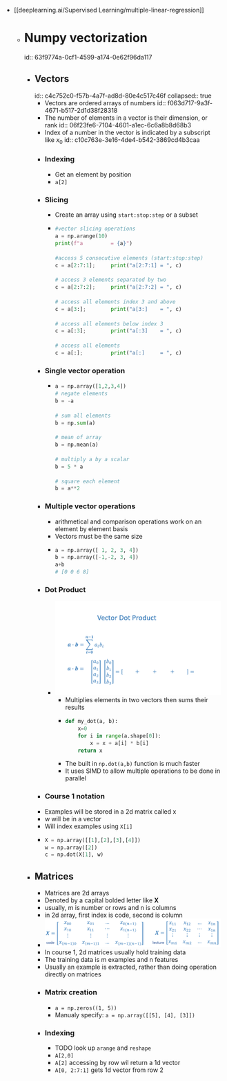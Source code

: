 - [[deeplearning.ai/Supervised Learning/multiple-linear-regression]]
	- # Numpy vectorization
	  id:: 63f9774a-0cf1-4599-a174-0e62f96da117
		- ## Vectors
		  id:: c4c752c0-f57b-4a7f-ad8d-80e4c517c46f
		  collapsed:: true
			- Vectors are ordered arrays of numbers
			  id:: f063d717-9a3f-4671-b517-2d1d38f28318
			- The number of elements in a vector is their dimension, or rank
			  id:: 06f23fe6-7104-4601-a1ec-6c6a8b8d68b3
			- Index of a number in the vector is indicated by a subscript like $x_0$
			  id:: c10c763e-3e16-4de4-b542-3869cd4b3caa
			- ### Indexing
				- Get an element by position
				- `a[2]`
			- ### Slicing
				- Create an array using `start:stop:step` or a subset
				- ```python
				  #vector slicing operations
				  a = np.arange(10)
				  print(f"a         = {a}")
				  
				  #access 5 consecutive elements (start:stop:step)
				  c = a[2:7:1];     print("a[2:7:1] = ", c)
				  
				  # access 3 elements separated by two 
				  c = a[2:7:2];     print("a[2:7:2] = ", c)
				  
				  # access all elements index 3 and above
				  c = a[3:];        print("a[3:]    = ", c)
				  
				  # access all elements below index 3
				  c = a[:3];        print("a[:3]    = ", c)
				  
				  # access all elements
				  c = a[:];         print("a[:]     = ", c)
				  ```
			- ### Single vector operation
				- ```python
				  a = np.array([1,2,3,4])
				  # negate elements
				  b = -a 
				  
				  # sum all elements
				  b = np.sum(a) 
				  
				  # mean of array
				  b = np.mean(a)
				  
				  # multiply a by a scalar
				  b = 5 * a 
				  
				  # square each element 
				  b = a**2
				  ```
			- ### Multiple vector operations
				- arithmetical and comparison operations work on an element by element basis
				- Vectors must be the same size
				- ```python
				  a = np.array([ 1, 2, 3, 4])
				  b = np.array([-1,-2, 3, 4])
				  a+b
				  # [0 0 6 8]
				  ```
			- ### Dot Product
				- ![C1_W2_Lab04_dot_notrans.gif](../assets/C1_W2_Lab04_dot_notrans_1677295953635_0.gif)
					- Multiplies elements in two vectors then sums their results
					- ```python
					  def my_dot(a, b): 
					      x=0
					      for i in range(a.shape[0]):
					          x = x + a[i] * b[i]
					      return x
					  ```
					- The built in `np.dot(a,b)` function is much faster
					- It uses SIMD to allow multiple operations to be done in parallel
			- ### Course 1 notation
			- Examples will be stored in a 2d matrix called x
			- w will be in a vector
			- Will index examples using `X[i]`
			- ```python
			  X = np.array([[1],[2],[3],[4]])
			  w = np.array([2])
			  c = np.dot(X[1], w)
			  ```
		- ## Matrices
			- Matrices are 2d arrays
			- Denoted by a capital bolded letter like **X**
			- usually, m is number or rows and n is columns
			- in 2d array, first index is code, second is column
			- ![C1_W2_Lab04_Matrices.png](../assets/C1_W2_Lab04_Matrices_1677296706695_0.png)
			- In course 1, 2d matrices usually hold training data
			- The training data is m examples and n features
			- Usually an example is extracted, rather than doing operation directly on matrices
			- ### Matrix creation
				- `a = np.zeros((1, 5))`
				- Manualy specify: `a = np.array([[5], [4], [3]])`
			- ### Indexing
				- TODO look up `arange` and `reshape`
				- `A[2,0]`
				- `A[2]` accessing by row wil return a 1d vector
				- `A[0, 2:7:1]` gets 1d vector from row 2